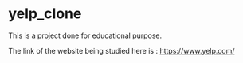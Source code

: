 # yelp_clone

This is a project done for educational purpose.

The link of the website being studied here is : https://www.yelp.com/

